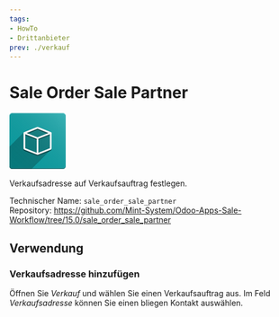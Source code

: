```yaml
---
tags:
- HowTo
- Drittanbieter
prev: ./verkauf
---
```

# Sale Order Sale Partner
![icon_oms_box](assets/icon_oms_box.png)

Verkaufsadresse auf Verkaufsauftrag festlegen. 

Technischer Name: `sale_order_sale_partner`\
Repository: <https://github.com/Mint-System/Odoo-Apps-Sale-Workflow/tree/15.0/sale_order_sale_partner>

## Verwendung

### Verkaufsadresse hinzufügen

Öffnen Sie *Verkauf* und wählen Sie einen Verkaufsauftrag aus. Im Feld *Verkaufsadresse* können Sie einen bliegen Kontakt auswählen.
